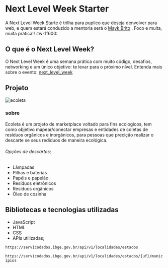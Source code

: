 # Next Level Week Starter

A Next Level Week Starte é trilha para puplico que deseja denvolver para web, e quem estará conduzido a mentoria será o [Mayk Brito](https://github.com/maykbrito 'Mayk Brito') .
Foco e muita, muita prática!! :tw-1f600:

## O que é o Next Level Week?

O Next Level Week é uma semana prática com muito código, desafios, networking e um único objetivo: te levar para o próximo nível.
Entenda mais sobre o evento: [next_level_week](https://nextlevelweek.com/inscricao/1 'next_level_week')

## Projeto

![ecoleta](https://i.imgur.com/2xBpWcv.png 'ecoleta')

### sobre

Ecoleta é um projeto de marketplace voltado para fins ecologicos, tem como objetivo mapear/conectar empresas e entidades de coletas de resíduos orgânicos e inorgânicos, para pessoas que precição realizar o descarte se seus rediduos de maneira ecológica.

###### Opções de descartes;

- Lâmpadas
- Pilhas e baterias
- Papéis e papelão
- Resíduos eletrônicos
- Resíduos orgânicos
- Óleo de cozinha

## Bibliotecas e tecnologias utilizadas

- JavaScript
- HTML
- CSS
- APIs utilizadas;

`https://servicodados.ibge.gov.br/api/v1/localidades/estados`

`https://servicodados.ibge.gov.br/api/v1/localidades/estados/{uf}/municipios`
